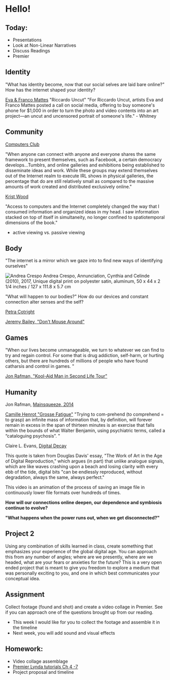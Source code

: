 # Hello!
## Today:
- Presentations
- Look at Non-Linear Narratives
- Discuss Readings
- Premier

## Identity

"What has identity become, now that our social selves are laid bare online?" How has the internet shaped your identity?

[Eva & Franco Mattes](http://0100101110101101.org/) "Riccardo Uncut"
"For Riccardo Uncut, artists Eva and Franco Mattes posted a call on social media, offering to buy someone's phone for $1,000 in order to turn the photo and video contents into an art project—an uncut and uncensored portrait of someone's life." - Whitney

## Community

[Computers Club](http://www.computersclub.org/club/)

"When anyone can connect with anyone and everyone shares the same framework to present themselves, such as Facebook, a certain democracy develops...Tumblrs, and online galleries and exhibitions being established to disseminate ideas and work. While these groups may extend themselves out of the Internet realm to execute IRL shows in physical galleries, the percentage that do are still relatively small as compared to the massive amounts of work created and distributed exclusively online."

[Krist Wood](http://www.kristwood.com/)

"Access to computers and the Internet completely changed the way that I consumed information and organized ideas in my head. I saw information stacked on top of itself in simultaneity, no longer confined to spatiotemporal dimensions of the book."

- active viewing vs. passive viewing

## Body
"The internet is a mirror which we gaze into to find new ways of identifying ourselves"

![Andrea Crespo](https://artviewer.org/wp-content/uploads/2017/04/3.jpg)
Andrea Crespo, Annunciation, Cynthia and Celinde (2010), 2017, Unique digital print on polyester satin, aluminum, 50 x 44 x 2 1/4 inches / 127 x 111.8 x 5.7 cm

"What will happen to our bodies?" How do our devices and constant connection alter senses and the self?

[Petra Cotright](https://www.youtube.com/watch?v=ut8scgsZfV0)

[Jeremy Bailey, "Don't Mouse Around"](https://www.youtube.com/watch?v=fys_OccfbX8)

## Games

"When our lives become unmanageable, we turn to whatever we can find to try and regain control. For some that is drug addiction, self-harm, or hurting others, but there are hundreds of millions of people who have found catharsis and control in games. "

[Jon Rafman, "Kool-Aid Man in Second Life Tour"](https://vimeo.com/4870055)

## Humanity

Jon Rafman, [Mainsqueeze, 2014](https://vimeo.com/100324610)

[Camille Henrot "Grosse Fatigue"](https://vimeo.com/86174818)
"Trying to com-prehend (to comprehend = to grasp) an infinite mass of information that, by definition, will forever remain in excess in the span of thirteen minutes is an exercise that falls within the bounds of what Walter Benjamin, using psychiatric terms, called a “cataloguing psychosis”. "

Claire L. Evans, [Digital Decay](https://vimeo.com/400918)

This quote is taken from Douglas Davis' essay, "The Work of Art in the Age of Digital Reproduction," which argues (in part) that unlike analogue signals, which are like waves crashing upon a beach and losing clarity with every ebb of the tide, digital bits "can be endlessly reproduced, without degradation, always the same, always perfect."

This video is an animation of the process of saving an image file in continuously lower file formats over hundreds of times.

**How will our connections online deepen, our dependence and symbiosis continue to evolve?**

**"What happens when the power runs out, when we get disconnected?"**

## Project 2

Using any combination of skills learned in class, create something that emphasizes your experience of the global digital age. You can approach this from any number of angles; where are we presently, where are we headed, what are your fears or anxieties for the future? This is a very open ended project that is meant to give you freedom to explore a medium that was personally exciting to you, and one in which best communicates your conceptual idea.

## Assignment
Collect footage (found and shot) and create a video collage in Premier. See if you can approach one of the questions brought up from our reading.
- This week I would like for you to collect the footage and assemble it in the timeline
- Next week, you will add sound and visual effects

## Homework:

- Video collage assemblage
- [Premier Lynda tutorials Ch 4 -7](https://www.lynda.com/Premiere-Pro-tutorials/Welcome/758639/808536-4.html)
- Project proposal and timeline
